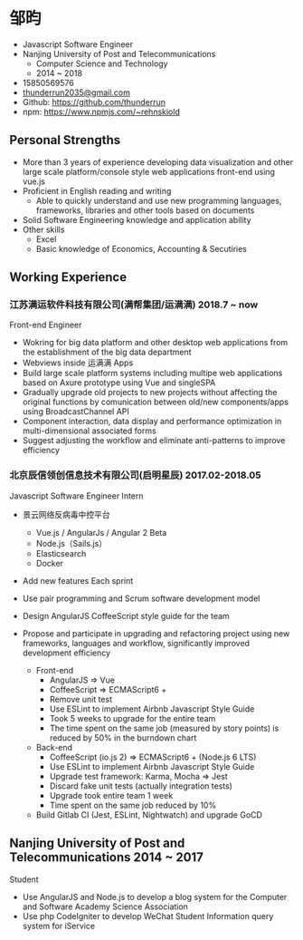 # 邹昀

- Javascript Software Engineer
- Nanjing University of Post and Telecommunications 
    - Computer Science and Technology
    - 2014 ~ 2018
- 15850569576
- thunderrun2035@gmail.com
- Github: https://github.com/thunderrun
- npm: https://www.npmjs.com/~rehnskiold

## Personal Strengths

- More than 3 years of experience developing data visualization  and other large scale platform/console style web applications front-end using vue.js
- Proficient in English reading and writing
    - Able to quickly understand and use new programming languages, frameworks, libraries and other tools based on documents
- Solid Software Engineering knowledge and application ability
- Other skills
    - Excel
    - Basic knowledge of Economics, Accounting & Secutiries

## Working Experience

### 江苏满运软件科技有限公司(满帮集团/运满满) 2018.7 ~ now

Front-end Engineer

- Wokring for big data platform and other desktop web applications from the establishment of the big data department
- Webviews inside 运满满 Apps
- Build large scale platform systems including multipe web applications based on Axure prototype using Vue and singleSPA
- Gradually upgrade old projects to new projects without affecting the original functions by comunication between old/new components/apps using BroadcastChannel API
- Component interaction, data display and performance optimization in multi-dimensional associated forms
- Suggest adjusting the workflow and eliminate anti-patterns to improve efficiency

### 北京辰信领创信息技术有限公司(启明星辰) 2017.02-2018.05

Javascript Software Engineer Intern

- 景云网络反病毒中控平台
  - Vue.js / AngularJs / Angular 2 Beta
  - Node.js（Sails.js）
  - Elasticsearch
  - Docker

- Add new features Each sprint
- Use pair programming and Scrum software development model
- Design AngularJS CoffeeScript style guide for the team
- Propose and participate in upgrading and refactoring project using new frameworks, languages and workflow, significantly improved development efficiency
   - Front-end
     - AngularJS => Vue
     - CoffeeScript => ECMAScript6 +
     - Remove unit test
     - Use ESLint to implement Airbnb Javascript Style Guide
     - Took 5 weeks to upgrade for the entire team
     - The time spent on the same job (measured by story points) is reduced by 50% in the burndown chart
   - Back-end
     - CoffeeScript (io.js 2) => ECMAScript6 + (Node.js 6 LTS)
     - Use ESLint to implement Airbnb Javascript Style Guide
     - Upgrade test framework: Karma, Mocha => Jest
     - Discard fake unit tests (actually integration tests)
     - Upgrade took entire team 1 week
     - Time spent on the same job reduced by 10%
   - Build Gitlab CI (Jest, ESLint, Nightwatch) and upgrade GoCD

## Nanjing University of Post and Telecommunications 2014 ~ 2017

Student

- Use AngularJS and Node.js to develop a blog system for the Computer and Software Academy Science Association
- Use php CodeIgniter to develop WeChat Student Information query system for iService